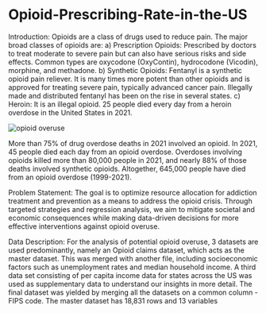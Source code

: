 # Opioid-Prescribing-Rate-in-the-US
Introduction: 
Opioids are a class of drugs used to reduce pain.
The major broad classes of opioids are:
a) Prescription Opioids: Prescribed by doctors to treat moderate to severe pain but can also have serious risks and side effects. Common types are oxycodone (OxyContin), hydrocodone (Vicodin), morphine, and methadone.
b) Synthetic Opioids: Fentanyl is a synthetic opioid pain reliever. It is many times more potent than other opioids and is approved for treating severe pain, typically advanced cancer pain. Illegally made and distributed fentanyl has been on the rise in several states.
c) Heroin: It is an illegal opioid. 25 people died every day from a heroin overdose in the United States in 2021.

![opioid overuse](https://github.com/ghoshsukanyaa/Opiod-Prescribing-Rate-in-the-US/assets/151473412/774e9d8d-778b-4f18-a872-9b410dea6de5)

More than 75% of drug overdose deaths in 2021 involved an opioid. In 2021, 45 people died each day from an opioid overdose.
Overdoses involving opioids killed more than 80,000 people in 2021, and nearly 88% of those deaths involved synthetic opioids. Altogether, 645,000 people have died from an opioid overdose (1999-2021).

Problem Statement:
The goal is to optimize resource allocation for addiction treatment and prevention as a means to address the opioid crisis. Through targeted strategies and regression analysis, we aim to mitigate societal and economic consequences while making data-driven decisions for more effective interventions against opioid overuse.

Data Description:
For the analysis of potential opioid overuse, 3 datasets are used predominantly, namely an Opioid claims dataset, which acts as the master dataset. This was merged with another file, including socioeconomic factors such as unemployment rates and median household income. A third data set consisting of per capita income data for states across the US was used as supplementary data to understand our insights in more detail.
The final dataset was yielded by merging all the datasets on a common column - FIPS code. The master dataset has 18,831 rows and 13 variables

